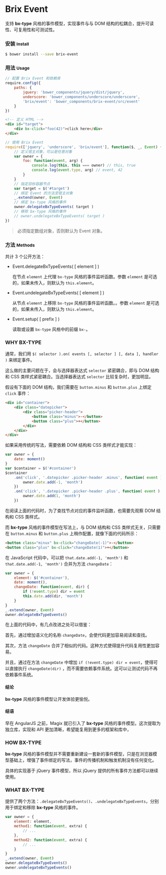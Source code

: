 # Brix Event

支持 **bx-type** 风格的事件模型，实现事件与与 DOM 结构的松耦合，提升可读性、可复用性和可测试性。

### 安装 <small>Install</small>

```sh
$ bower install --save brix-event
```

### 用法 <small>Usage</small>

```js
// 配置 Brix Event 和依赖库
require.config({
    paths: {
        jquery: 'bower_components/jquery/dist/jquery',
        underscore: 'bower_components/underscore/underscore',
        'brix/event': 'bower_components/brix-event/src/event'
    }
})
```

```html
<!-- 定义 HTML -->
<div id="target">
    <div bx-click="foo(42)">click here</div>
</div>
```

```js
// 使用 Brix Event
require(['jquery', 'underscore', 'brix/event'], function($, _, Event) {
    // 定义宿主对象，可以是任意对象
    var owner = {
        foo: function(event, arg) {
            console.log(this, this === owner) // this, true
            console.log(event.type, arg) // event, 42
        }
    }
    // 指定目标容器节点
    var target = $('#target')
    // 绑定 Event 的方法至宿主对象
    _.extend(owner, Event)
    // 绑定 bx-type 风格的事件
    owner.delegateBxTypeEvents( target )
    // 移除 bx-type 风格的事件
    // owner.undelegateBxTypeEvents( target )
})
```

> 必须指定数组对象，否则默认为 Event 对象。

### 方法 <small>Methods</small>

共计 3 个公开方法：

* Event.delegateBxTypeEvents( [ element ] )

    在节点 `element` 上代理 `bx-type` 风格的事件监听函数。参数 `element` 是可选的，如果未传入，则默认为 `this.element`。

* Event.undelegateBxTypeEvents( [ element ] )

    从节点 `element` 上移除 `bx-type` 风格的事件监听函数。。参数 `element` 是可选的，如果未传入，则默认为 `this.element`。

* Event.setup( [ prefix ] )

    读取或设置 `bx-type` 风格中的前缀 `bx-`。

### WHY BX-TYPE

通常，我们用 `$( selector ).on( events [, selector ] [, data ], handler )` 来绑定事件。

这么做的主要问题在于，会与选择器表达式 `selector` 紧密耦合，即与 DOM 结构和 CSS 类样式紧密耦合。当选择器表达式 `selector` 比较复杂时，更加明显。

假设有下面的 DOM 结构，我们需要在 `button.minus` 和 `button.plus` 上绑定 `click` 事件：

```html
<div id="container">
    <div class="datepicker">
        <div class="picker-header">
            <button class="minus">-</button>
            <button class="plus">+</button>
        </div>
    </div>
</div>
```

如果采用传统的写法，需要依赖 DOM 结构和 CSS 类样式才能实现：

```js
var owner = {
    date: moment()
}
var $container = $('#container')
$container
    .on('click', '.datepicker .picker-header .minus', function( event ) {
        owner.date.add(-1, 'month')
    })
    .on('click', '.datepicker .picker-header .plus', function( event ) {
        owner.date.add(1, 'month')
    })
```

在阅读上面的代码时，为了查找节点对应的事件监听函数，也需要先观察 DOM 结构和 CSS 类样式。

而 **bx-type** 风格的事件模型在写法上，与 DOM 结构和 CSS 类样式无关，只需要在 `button.minus` 和 `button.plus` 上稍作配置，就像下面的代码所示：

```html
<button class="minux" bx-click="changeDate(-1)">-</button>
<button class="plus" bx-click="changeDate(1)">+</button>
```
在 JavaScript 代码中，可以把 `that.date.add(-1, 'month')` 和 `that.date.add(-1, 'month')` 合并为方法 `changeDate`：

```js
var owner = {
    element: $('#container'),
    date: moment(),
    changeDate: function(event, dir) {
        if (!event.type) dir = event
        this.date.add(dir, 'month')
    }
}
_.extend(owner, Event)
owner.delegateBxTypeEvents()
```

在上面的代码中，有几点改进之处可以借鉴：

首先，通过增加语义化的名称 `changeDate`，会使代码更加容易阅读和查找。

其次，方法 `changeDate` 合并了相似的代码。这种方式使得提升代码复用性更加容易。

并且，通过在方法 `changeDate` 中增加 `if (!event.type) dir = event`，使得可以直接执行 `changeDate(dir)` ，而不需要依赖事件系统。这可以让测试代码不再依赖事件系统。

#### 结论

**bx-type** 风格的事件模型让开发体验更愉悦。

#### 结语

早在 AngularJS 之前，Magix 就已引入了 **bx-type** 风格的事件模型。这次提取为独立库，实现和 API 更加清晰，希望能复用到更多的框架和库中，

### HOW BX-TYPE

**bx-type** 风格的事件模型并不需要重新建设一套新的事件模型，只是在浏览器模型基础上，增强了事件绑定的写法，事件的传播机制和触发机制没有任何变化。

具体的实现基于 jQuery 事件模型，所以 jQuery 提供的所有事件方法都可以继续使用。

### WHAT BX-TYPE

提供了两个方法：`.delegateBxTypeEvents()`、`.undelegateBxTypeEvents`，分别用于绑定和移除 **bx-type** 风格的事件。

```js
var owner = {
    element: element,
    method1: function(event, extra) {
        // ...
    },
    method2: function(event, extra) {
        // ...
    }
}
_.extend(owner, Event)
owner.delegateBxTypeEvents()
owner.undelegateBxTypeEvents()
```